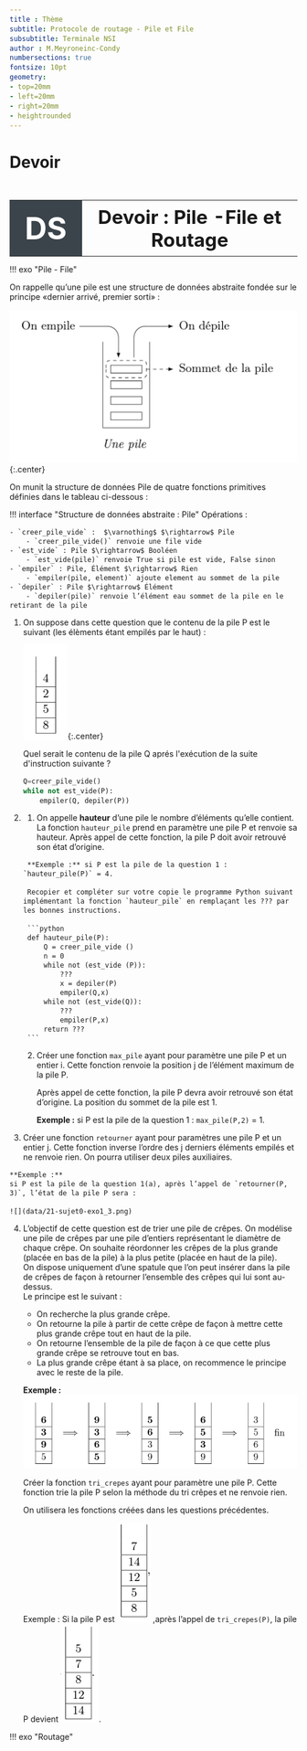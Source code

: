 ```yaml
---
title : Thème 
subtitle: Protocole de routage - Pile et File
subsubtitle: Terminale NSI
author : M.Meyroneinc-Condy
numbersections: true
fontsize: 10pt
geometry:
- top=20mm
- left=20mm
- right=20mm
- heightrounded    
--- 
```


Devoir 
===

<br>
<table  class="redTable">
        <tr >
            <th width="20%"; style="background-color: #3B444B;color:white;text-align:center;border:none;font-size:40pt;">
            DS
            </th>
            <th class="redTh"; width="80%"; style="text-align:center;border:none;font-size:25pt;">Devoir : Pile -File et Routage</th>
        </tr>
</table>


!!! exo "Pile - File"



On rappelle qu’une pile est une structure de données abstraite fondée sur le principe «dernier arrivé, premier sorti» :  

![](data/21-sujet0-exo1_1.png){:.center}

On munit la structure de données Pile de quatre fonctions primitives définies dans le tableau ci-dessous :

!!! interface "Structure de données abstraite : Pile"
    Opérations :
    
    - `creer_pile_vide` :  $\varnothing$ $\rightarrow$ Pile
        - `creer_pile_vide()` renvoie une file vide
    - `est_vide` : Pile $\rightarrow$ Booléen
        - `est_vide(pile)` renvoie True si pile est vide, False sinon
    - `empiler` : Pile, Élément $\rightarrow$ Rien
        - `empiler(pile, element)` ajoute element au sommet de la pile
    - `depiler` : Pile $\rightarrow$ Élément
        - `depiler(pile)` renvoie l’élément eau sommet de la pile en le retirant de la pile

1.  On suppose dans cette question que le contenu de la pile P est le suivant  (les élèments étant empilés par le haut) :  

    ![](data/21-sujet0-exo1_2.png){:.center}

    Quel serait le contenu de la pile Q aprés l'exécution de la suite d'instruction suivante ?

    ```python
    Q=creer_pile_vide()
    while not est_vide(P):
        empiler(Q, depiler(P))
    ```
   
2.  
    1.   On appelle **hauteur** d’une pile le nombre d’éléments qu’elle contient. La fonction `hauteur_pile` prend en paramètre une pile P et renvoie sa hauteur.  Après appel de cette fonction, la pile P doit avoir retrouvé son état d’origine.
        
        **Exemple :** si P est la pile de la question 1 : `hauteur_pile(P)` = 4.
        
        Recopier et compléter sur votre copie le programme Python suivant implémentant la fonction `hauteur_pile` en remplaçant les ??? par les bonnes instructions.

        ```python
        def hauteur_pile(P):
            Q = creer_pile_vide ()
            n = 0
            while not (est_vide (P)):
                ???
                x = depiler(P)
                empiler(Q,x)
            while not (est_vide(Q)):
                ???
                empiler(P,x)
            return ???
        ```
 
    2.  Créer une fonction `max_pile` ayant pour paramètre une pile P et un entier i. Cette fonction renvoie la position j de l’élément maximum de la pile P.
        
        Après appel de cette fonction, la pile P devra avoir retrouvé son état d’origine.  La position du sommet de la pile est 1.  

        **Exemple :** 
        si P est la pile de la question 1 : `max_pile(P,2)` = 1.


3.   Créer une fonction `retourner` ayant pour paramètres une pile P et un entier j. Cette fonction inverse l’ordre des j derniers éléments empilés et ne renvoie rien. On pourra utiliser deux piles auxiliaires.  

    **Exemple :**  
    si P est la pile de la question 1(a), après l’appel de `retourner(P, 3)`, l’état de la pile P sera :

    ![](data/21-sujet0-exo1_3.png)

4.  L’objectif de cette question est de trier une pile de crêpes. On modélise une pile de crêpes par une pile d’entiers représentant le diamètre de chaque crêpe. On souhaite réordonner les crêpes de la plus grande (placée en bas de la pile) à la plus petite (placée en haut de la pile).  
    On dispose uniquement d’une spatule que l’on peut insérer dans la pile de crêpes de façon à retourner l’ensemble des crêpes qui lui sont au-dessus.  
    Le principe est le suivant :  
    
    - On recherche la plus grande crêpe.  
    - On retourne la pile à partir de cette crêpe de façon à mettre cette plus grande crêpe tout en haut de la pile.  
    - On retourne l’ensemble de la pile de façon à ce que cette plus grande crêpe se retrouve tout en bas.  
    - La plus grande crêpe étant à sa place, on recommence le principe avec le reste de la pile.

    **Exemple :**  
    ![](data/21-sujet0-exo1_4.png)

    Créer la fonction `tri_crepes` ayant pour paramètre une pile P. Cette fonction trie la pile P selon la méthode du tri crêpes et ne renvoie rien.  
    
    On utilisera les fonctions créées dans les questions précédentes.   
    
    Exemple : Si la pile P est  ![](data/21-sujet0-exo1_5.png) ,après l’appel de `tri_crepes(P)`, la pile P devient  ![](data/21-sujet0-exo1_6.png).


!!! exo "Routage"

